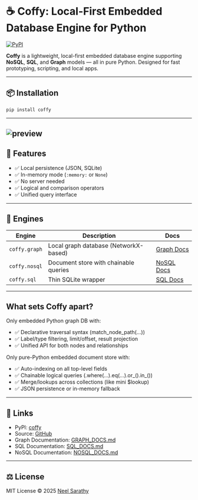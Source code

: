 # ☕ Coffy: Local-First Embedded Database Engine for Python

[![PyPI](https://img.shields.io/pypi/v/coffy)](https://pypi.org/project/coffy/)

**Coffy** is a lightweight, local-first embedded database engine supporting **NoSQL**, **SQL**, and **Graph** models — all in pure Python. Designed for fast prototyping, scripting, and local apps.

---

## 📦 Installation

```bash
pip install coffy
```

---
![preview](https://github.com/nsarathy/Coffy/blob/main/assets/Coffy%20preview%20image.png)
---
## 🚀 Features

- ✅ Local persistence (JSON, SQLite)
- ✅ In-memory mode (`:memory:` or `None`)
- ✅ No server needed
- ✅ Logical and comparison operators
- ✅ Unified query interface

---

## 🧠 Engines

| Engine | Description | Docs |
|--------|-------------|------|
| `coffy.graph` | Local graph database (NetworkX-based) | [Graph Docs](https://coffydb.org/graph) |
| `coffy.nosql` | Document store with chainable queries | [NoSQL Docs](https://coffydb.org/nosql) |
| `coffy.sql`   | Thin SQLite wrapper | [SQL Docs](https://coffydb.org/sql) |

---

## What sets Coffy apart?
Only embedded Python graph DB with:

- ✅ Declarative traversal syntax (match_node_path(...))
- ✅ Label/type filtering, limit/offset, result projection
- ✅ Unified API for both nodes and relationships

Only pure-Python embedded document store with:

- ✅ Auto-indexing on all top-level fields
- ✅ Chainable logical queries (.where(...).eq(...).or_().in_())
- ✅ Merge/lookups across collections (like mini $lookup)
- ✅ JSON persistence or in-memory fallback

---

## 🔗 Links

- PyPI: [coffy](https://pypi.org/project/coffy/)
- Source: [GitHub](https://github.com/nsarathy/Coffy)
- Graph Documentation: [GRAPH_DOCS.md](https://coffydb.org/graph)
- SQL Documentation: [SQL_DOCS.md](https://coffydb.org/sql)
- NoSQL Documentation: [NOSQL_DOCS.md](https://coffydb.org/nosql)

---

## ⚖️ License

MIT License © 2025 [Neel Sarathy](https://github.com/nsarathy)
